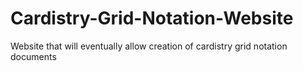 # Cardistry-Grid-Notation-Website
Website that will eventually allow creation of cardistry grid notation documents
